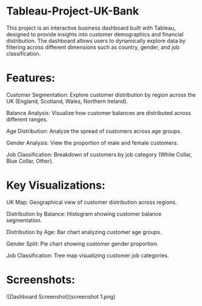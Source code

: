 # Tableau-Project-UK-Bank

This project is an interactive business dashboard built with Tableau, designed to provide insights into customer demographics and financial distribution. The dashboard allows users to dynamically explore data by filtering across different dimensions such as country, gender, and job classification.

# Features:

Customer Segmentation: Explore customer distribution by region across the UK (England, Scotland, Wales, Northern Ireland).

Balance Analysis: Visualize how customer balances are distributed across different ranges.

Age Distribution: Analyze the spread of customers across age groups.

Gender Analysis: View the proportion of male and female customers.

Job Classification: Breakdown of customers by job category (White Collar, Blue Collar, Other).

# Key Visualizations:

UK Map: Geographical view of customer distribution across regions.

Distribution by Balance: Histogram showing customer balance segmentation.

Distribution by Age: Bar chart analyzing customer age groups.

Gender Split: Pie chart showing customer gender proportion.

Job Classification: Tree map visualizing customer job categories.

# Screenshots:
![Dashboard Screenshot](screenshot 1.png)


